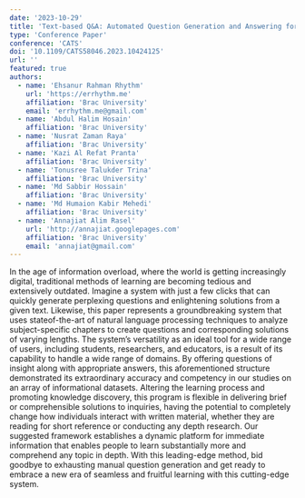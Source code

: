 ```yaml
---
date: '2023-10-29'
title: 'Text-based Q&A: Automated Question Generation and Answering for Enhanced Data Processing'
type: 'Conference Paper'
conference: 'CATS'
doi: '10.1109/CATS58046.2023.10424125'
url: ''
featured: true
authors:
  - name: 'Ehsanur Rahman Rhythm'
    url: 'https://errhythm.me'
    affiliation: 'Brac University'
    email: 'errhythm.me@gmail.com'
  - name: 'Abdul Halim Hosain'
    affiliation: 'Brac University'
  - name: 'Nusrat Zaman Raya'
    affiliation: 'Brac University'
  - name: 'Kazi Al Refat Pranta'
    affiliation: 'Brac University'
  - name: 'Tonusree Talukder Trina'
    affiliation: 'Brac University'
  - name: 'Md Sabbir Hossain'
    affiliation: 'Brac University'
  - name: 'Md Humaion Kabir Mehedi'
    affiliation: 'Brac University'
  - name: 'Annajiat Alim Rasel'
    url: 'http://annajiat.googlepages.com'
    affiliation: 'Brac University'
    email: 'annajiat@gmail.com'
---
```


In the age of information overload, where the world is getting increasingly digital, traditional methods of learning are becoming tedious and extensively outdated. Imagine a system with just a few clicks that can quickly generate perplexing questions and enlightening solutions from a given text. Likewise, this paper represents a groundbreaking system that uses stateof-the-art of natural language processing techniques to analyze subject-specific chapters to create questions and corresponding solutions of varying lengths. The system’s versatility as an ideal tool for a wide range of users, including students, researchers, and educators, is a result of its capability to handle a wide range of domains. By offering questions of insight along with appropriate answers, this aforementioned structure demonstrated its extraordinary accuracy and competency in our studies on an array of informational datasets. Altering the learning process and promoting knowledge discovery, this program is flexible in delivering brief or comprehensible solutions to inquiries, having the potential to completely change how individuals interact with written material, whether they are reading for short reference or conducting any depth research. Our suggested framework establishes a dynamic platform for immediate information that enables people to learn substantially more and comprehend any topic in depth. With this leading-edge method, bid goodbye to exhausting manual question generation and get ready to embrace a new era of seamless and fruitful learning with this cutting-edge system.
